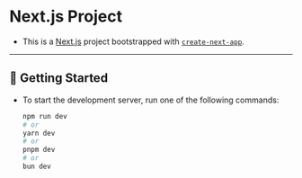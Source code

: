 # Next.js Project  

- This is a [Next.js](https://nextjs.org) project bootstrapped with [`create-next-app`](https://nextjs.org/docs/pages/api-reference/create-next-app).  

---

## 🚀 Getting Started  

- To start the development server, run one of the following commands:  

  ```bash  
  npm run dev  
  # or  
  yarn dev  
  # or  
  pnpm dev  
  # or  
  bun dev  
